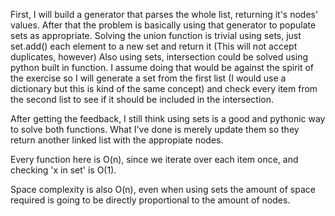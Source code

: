 First, I will build a generator that parses the whole list, returning it's nodes' values.
After that the problem is basically using that generator to populate sets as
appropriate.
Solving the union function is trivial using sets, just set.add() each element
to a new set and return it (This will not accept duplicates, however)
Also using sets, intersection could be solved using python built in function.
I assume doing that would be against the spirit of the exercise so I will
generate a set from the first list (I would use a dictionary but this is kind
of the same concept) and check every item from the second list to see if it should
be included in the intersection.

After getting the feedback, I still think using sets is a good and pythonic way
to solve both functions. What I've done is merely update them so they return
another linked list with the appropiate nodes.

Every function here is O(n), since we iterate over each item once, and checking
'x in set' is O(1).

Space complexity is also O(n), even when using sets the amount of space required
is going to be directly proportional to the amount of nodes.
